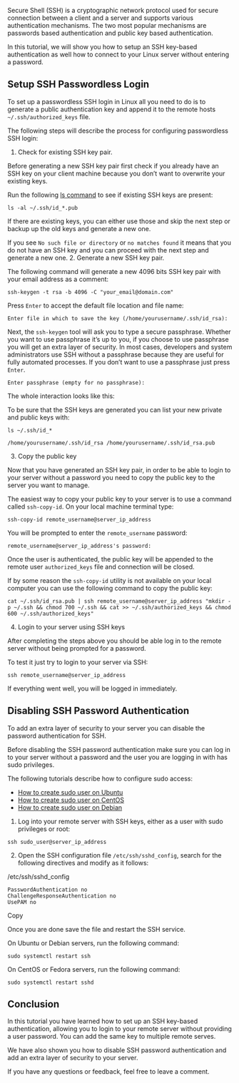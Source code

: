 Secure Shell (SSH) is a cryptographic network protocol used for secure connection between a client and a server and supports various authentication mechanisms. The two most popular mechanisms are passwords based authentication and public key based authentication.

In this tutorial, we will show you how to setup an SSH key-based authentication as well how to connect to your Linux server without entering a password.

## Setup SSH Passwordless Login 

To set up a passwordless SSH login in Linux all you need to do is to generate a public authentication key and append it to the remote hosts `~/.ssh/authorized_keys` file.

The following steps will describe the process for configuring passwordless SSH login:

1. Check for existing SSH key pair.

  Before generating a new SSH key pair first check if you already have an SSH key on your client machine because you don’t want to overwrite your existing keys.

  Run the following [ls command](https://linuxize.com/post/how-to-list-files-in-linux-using-the-ls-command/) to see if existing SSH keys are present:

```
ls -al ~/.ssh/id_*.pub
```

  If there are existing keys, you can either use those and skip the next step or backup up the old keys and generate a new one.

  If you see `No such file or directory` or `no matches found` it means that you do not have an SSH key and you can proceed with the next step and generate a new one.
2. Generate a new SSH key pair.

  The following command will generate a new 4096 bits SSH key pair with your email address as a comment:

```
ssh-keygen -t rsa -b 4096 -C "your_email@domain.com"
```

  Press `Enter` to accept the default file location and file name:

```
Enter file in which to save the key (/home/yourusername/.ssh/id_rsa):
```

  Next, the `ssh-keygen` tool will ask you to type a secure passphrase. Whether you want to use passphrase it’s up to you, if you choose to use passphrase you will get an extra layer of security. In most cases, developers and system administrators use SSH without a passphrase because they are useful for fully automated processes. If you don’t want to use a passphrase just press `Enter`.

```
Enter passphrase (empty for no passphrase):
```

  The whole interaction looks like this:

  To be sure that the SSH keys are generated you can list your new private and public keys with:

```
ls ~/.ssh/id_*
```

```
/home/yourusername/.ssh/id_rsa /home/yourusername/.ssh/id_rsa.pub
```
3. Copy the public key

  Now that you have generated an SSH key pair, in order to be able to login to your server without a password you need to copy the public key to the server you want to manage.

  The easiest way to copy your public key to your server is to use a command called `ssh-copy-id`. On your local machine terminal type:

```
ssh-copy-id remote_username@server_ip_address
```

  You will be prompted to enter the `remote_username` password:

```
remote_username@server_ip_address's password:
```

  Once the user is authenticated, the public key will be appended to the remote user `authorized_keys` file and connection will be closed.

  If by some reason the `ssh-copy-id` utility is not available on your local computer you can use the following command to copy the public key:

```
cat ~/.ssh/id_rsa.pub | ssh remote_username@server_ip_address "mkdir -p ~/.ssh && chmod 700 ~/.ssh && cat >> ~/.ssh/authorized_keys && chmod 600 ~/.ssh/authorized_keys"
```
4. Login to your server using SSH keys

  After completing the steps above you should be able log in to the remote server without being prompted for a password.

  To test it just try to login to your server via SSH:

```
ssh remote_username@server_ip_address
```

  If everything went well, you will be logged in immediately.

## Disabling SSH Password Authentication 

To add an extra layer of security to your server you can disable the password authentication for SSH.

Before disabling the SSH password authentication make sure you can log in to your server without a password and the user you are logging in with has sudo privileges.

The following tutorials describe how to configure sudo access:

* [How to create sudo user on Ubuntu](https://linuxize.com/post/how-to-create-a-sudo-user-on-ubuntu/)
* [How to create sudo user on CentOS](https://linuxize.com/post/create-a-sudo-user-on-centos/)
* [How to create sudo user on Debian](https://linuxize.com/post/how-to-create-a-sudo-user-on-debian/)

1. Log into your remote server with SSH keys, either as a user with sudo privileges or root:

```
ssh sudo_user@server_ip_address
```
2. Open the SSH configuration file `/etc/ssh/sshd_config`, search for the following directives and modify as it follows:

  /etc/ssh/sshd\_config

```
PasswordAuthentication no
ChallengeResponseAuthentication no
UsePAM no
```

Copy

  Once you are done save the file and restart the SSH service.

  On Ubuntu or Debian servers, run the following command:

```
sudo systemctl restart ssh
```

  On CentOS or Fedora servers, run the following command:

```
sudo systemctl restart sshd
```

## Conclusion 

In this tutorial you have learned how to set up an SSH key-based authentication, allowing you to login to your remote server without providing a user password. You can add the same key to multiple remote serves.

We have also shown you how to disable SSH password authentication and add an extra layer of security to your server.

If you have any questions or feedback, feel free to leave a comment.